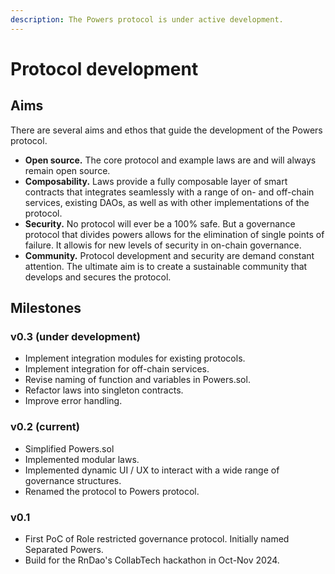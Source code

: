 ```yaml
---
description: The Powers protocol is under active development.
---
```


# Protocol development

## Aims

There are several aims and ethos that guide the development of the Powers protocol.

* **Open source.** The core protocol and example laws are and will always remain open source.
* **Composability.** Laws provide a fully composable layer of smart contracts that integrates seamlessly with a range of on- and off-chain services, existing DAOs, as well as with other implementations of the protocol.&#x20;
* **Security.** No protocol will ever be a 100% safe. But a governance protocol that divides powers allows for the elimination of single points of failure. It allowis for new levels of security in on-chain governance. &#x20;
* **Community.** Protocol development and security are demand constant attention. The ultimate aim is to create a sustainable community that develops and secures the protocol.&#x20;

## Milestones

### v0.3 (under development)

* Implement integration modules for existing protocols.
* Implement integration for off-chain services.
* Revise naming of function and variables in Powers.sol.
* Refactor laws into singleton contracts.&#x20;
* Improve error handling.

### v0.2 (current)

* Simplified Powers.sol
* Implemented modular laws.
* Implemented dynamic UI / UX to interact with a wide range of governance structures.
* Renamed the protocol to Powers protocol.

### v0.1

* First PoC of Role restricted governance protocol. Initially named Separated Powers.
* Build for the RnDao's CollabTech hackathon in Oct-Nov 2024.
